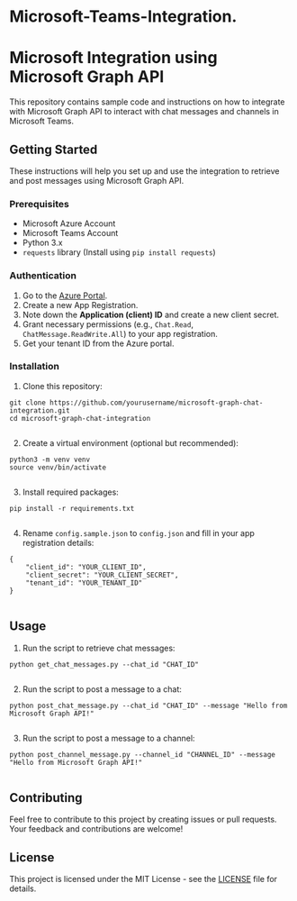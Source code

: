 # Microsoft-Teams-Integration.
 <!DOCTYPE html>
<html>
<head>
    <title>Microsoft Integration using Microsoft Graph API</title>
</head>
<body>
    <h1>Microsoft Integration using Microsoft Graph API</h1>
    <p>This repository contains sample code and instructions on how to integrate with Microsoft Graph API to interact with chat messages and channels in Microsoft Teams.</p>
    <h2>Getting Started</h2>
    <p>These instructions will help you set up and use the integration to retrieve and post messages using Microsoft Graph API.</p>
    <h3>Prerequisites</h3>
    <ul>
        <li>Microsoft Azure Account</li>
        <li>Microsoft Teams Account</li>
        <li>Python 3.x</li>
        <li><code>requests</code> library (Install using <code>pip install requests</code>)</li>
    </ul>
    <h3>Authentication</h3>
    <ol>
        <li>Go to the <a href="https://portal.azure.com/" target="_blank">Azure Portal</a>.</li>
        <li>Create a new App Registration.</li>
        <li>Note down the <strong>Application (client) ID</strong> and create a new client secret.</li>
        <li>Grant necessary permissions (e.g., <code>Chat.Read</code>, <code>ChatMessage.ReadWrite.All</code>) to your app registration.</li>
        <li>Get your tenant ID from the Azure portal.</li>
    </ol>
    <h3>Installation</h3>
    <ol>
        <li>Clone this repository:</li>
    </ol>
    <pre><code>git clone https://github.com/yourusername/microsoft-graph-chat-integration.git
cd microsoft-graph-chat-integration
    </code></pre>
    <ol start="2">
        <li>Create a virtual environment (optional but recommended):</li>
    </ol>
    <pre><code>python3 -m venv venv
source venv/bin/activate  <!-- On Windows: venv\Scripts\activate -->
    </code></pre>
    <ol start="3">
        <li>Install required packages:</li>
    </ol>
    <pre><code>pip install -r requirements.txt
    </code></pre>
    <ol start="4">
        <li>Rename <code>config.sample.json</code> to <code>config.json</code> and fill in your app registration details:</li>
    </ol>
    <pre><code>{
    "client_id": "YOUR_CLIENT_ID",
    "client_secret": "YOUR_CLIENT_SECRET",
    "tenant_id": "YOUR_TENANT_ID"
}
    </code></pre>
    <h2>Usage</h2>
    <ol>
        <li>Run the script to retrieve chat messages:</li>
    </ol>
    <pre><code>python get_chat_messages.py --chat_id "CHAT_ID"
    </code></pre>
    <ol start="2">
        <li>Run the script to post a message to a chat:</li>
    </ol>
    <pre><code>python post_chat_message.py --chat_id "CHAT_ID" --message "Hello from Microsoft Graph API!"
    </code></pre>
    <ol start="3">
        <li>Run the script to post a message to a channel:</li>
    </ol>
    <pre><code>python post_channel_message.py --channel_id "CHANNEL_ID" --message "Hello from Microsoft Graph API!"
    </code></pre>
    <h2>Contributing</h2>
    <p>Feel free to contribute to this project by creating issues or pull requests. Your feedback and contributions are welcome!</p>
    <h2>License</h2>
    <p>This project is licensed under the MIT License - see the <a href="LICENSE">LICENSE</a> file for details.</p>
</body>
</html>
